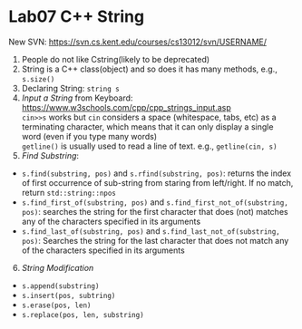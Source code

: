 # Lab07 C++ String
New SVN: https://svn.cs.kent.edu/courses/cs13012/svn/USERNAME/ 
1. People do not like Cstring(likely to be deprecated)
2. String is a C++ class(object) and so does it has many methods, e.g., `s.size()`
3. Declaring String: `string s`
4. *Input a String* from Keyboard:\
   https://www.w3schools.com/cpp/cpp_strings_input.asp \
   `cin>>s` works but `cin` considers a space (whitespace, tabs, etc) as a terminating character, which means that it can only display a single word (even if you type many words)\
   `getline()` is usually used to read a line of text. e.g., `getline(cin, s)`
5. *Find Substring*:
+ `s.find(substring, pos)` and `s.rfind(substring, pos)`: returns the index of first occurrence of sub-string from staring from left/right. If no match, return `std::string::npos`
+ `s.find_first_of(substring, pos)` and `s.find_first_not_of(substring, pos)`: searches the string for the first character that does (not) matches any of the characters specified in its arguments 
+ `s.find_last_of(substring, pos)` and `s.find_last_not_of(substring, pos)`: Searches the string for the last character that does not match any of the characters specified in its arguments
6. *String Modification*
+ `s.append(substring)`
+ `s.insert(pos, subtring)`
+ `s.erase(pos, len)`
+ `s.replace(pos, len, substring)`


